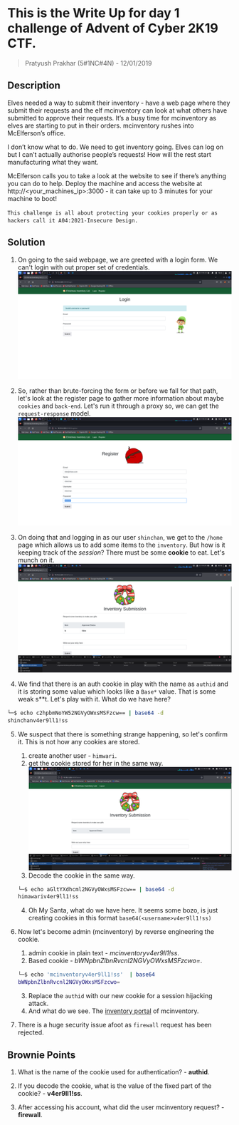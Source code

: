 # This is the Write Up for day 1 challenge of Advent of Cyber 2K19 CTF.

> Pratyush Prakhar (5#1NC#4N) - 12/01/2019

## Description

Elves needed a way to submit their inventory - have a web page where they submit their requests and the elf mcinventory can look at what others have submitted to approve their requests. It’s a busy time for mcinventory as elves are starting to put in their orders. mcinventory rushes into McElferson’s office.

I don’t know what to do. We need to get inventory going. Elves can log on but I can’t actually authorise people’s requests! How will the rest start manufacturing what they want.  

McElferson calls you to take a look at the website to see if there’s anything you can do to help. Deploy the machine and access the website at http://<your_machines_ip>:3000 - it can take up to 3 minutes for your machine to boot!

`This challenge is all about protecting your cookies properly or as hackers call it A04:2021-Insecure Design.`

## Solution

1. On going to the said webpage, we are greeted with a login form. We can't login with out proper set of credentials.
![](https://github.com/pratty010/CTF/blob/master/THM%20CTF/Advent%20of%20Cyber/2K19/day_1/images/login.png)

2. So, rather than brute-forcing the form or before we fall for that path, let's look at the register page to gather more information about maybe `cookies` and `back-end`. Let's run it through a proxy so, we can get the `request-response` model.
![](https://github.com/pratty010/CTF/blob/master/THM%20CTF/Advent%20of%20Cyber/2K19/day_1/images/register.png)

3. On doing that and logging in as our user `shinchan`, we get to the `/home` page which allows us to add some items to the `inventory`. But how is it keeping track of the _session_? There must be some **cookie** to eat. Let's munch on it.
![](https://github.com/pratty010/CTF/blob/master/THM%20CTF/Advent%20of%20Cyber/2K19/day_1/images/home.png)

4. We find that there is an auth cookie in play with the name as `authid` and it is storing some value which looks like a `Base*` value. That is some weak s**t. Let's play with it. What do we have here?

```bash
└─$ echo c2hpbmNoYW52NGVyOWxsMSFzcw== | base64 -d
shinchanv4er9ll1!ss
```

5. We suspect that there is something strange happening, so let's confirm it. This is not how any cookies are stored.
    1. create another user - `himwari`.
    2. get the cookie stored for her in the same way.
    ![](https://github.com/pratty010/CTF/blob/master/THM%20CTF/Advent%20of%20Cyber/2K19/day_1/images/cookie_check.png)
    3. Decode the cookie in the same way.
    ```bash
    └─$ echo aGltYXdhcml2NGVyOWxsMSFzcw== | base64 -d
    himawariv4er9ll1!ss  
    ```
    4. Oh My Santa, what do we have here. It seems some bozo, is just creating cookies in this format `base64(<username>v4er9ll1!ss)`

6. Now let's become admin (mcinventory) by reverse engineering the cookie.
    1. admin cookie in plain text - _mcinventoryv4er9ll1!ss_.
    2. Based cookie - _bWNpbnZlbnRvcnl2NGVyOWxsMSFzcwo=_.
    ```bash
    └─$ echo 'mcinventoryv4er9ll1!ss'  | base64 
    bWNpbnZlbnRvcnl2NGVyOWxsMSFzcwo=
    ```
    3. Replace the `authid` with our new cookie for a session hijacking attack.
    4. And what do we see. The [inventory portal](https://github.com/pratty010/CTF/blob/master/THM%20CTF/Advent%20of%20Cyber/2K19/day_1/images/mcinventory.png) of mcinventory.

7. There is a huge security issue afoot as `firewall` request has been rejected.


## Brownie Points

1. What is the name of the cookie used for authentication? - **authid**.

2. If you decode the cookie, what is the value of the fixed part of the cookie? - **v4er9ll1!ss**.

3. After accessing his account, what did the user mcinventory request? - **firewall**.
